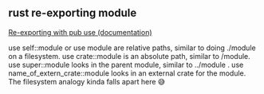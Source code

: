 
## rust re-exporting module
[Re-exporting with pub use (documentation)](https://users.rust-lang.org/t/re-exporting-with-pub-use-documentation/39286/3)

use self::module or use module are relative paths, similar to doing ./module on a filesystem.
use crate::module is an absolute path, similar to /module.
use super::module looks in the parent module, similar to ../module .
use name_of_extern_crate::module looks in an external crate for the module. The filesystem analogy kinda falls apart here :sweat_smile: